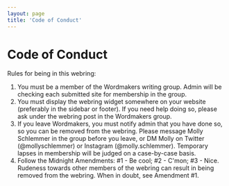 ```yaml
---
layout: page
title: 'Code of Conduct'
---
```


# Code of Conduct

Rules for being in this webring:

1) You must be a member of the Wordmakers writing group. Admin will be checking each submitted site for membership in the group.
2) You must display the webring widget somewhere on your website (preferably in the sidebar or footer). If you need help doing so, please ask under the webring post in the Wordmakers group.
3) If you leave Wordmakers, you must notify admin that you have done so, so you can be removed from the webring. Please message Molly Schlemmer in the group before you leave, or DM Molly on Twitter (@mollyschlemmer) or Instagram (@molly.schlemmer). Temporary lapses in membership will be judged on a case-by-case basis.
4) Follow the Midnight Amendments: #1 - Be cool; #2 - C'mon; #3 - Nice. Rudeness towards other members of the webring can result in being removed from the webring. When in doubt, see Amendment #1.
